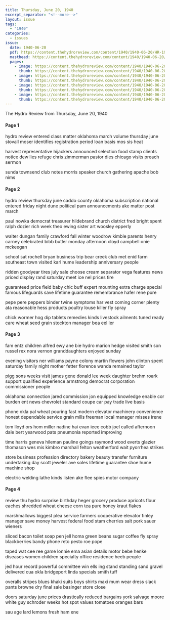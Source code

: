 ```yaml
---
title: Thursday, June 20, 1940
excerpt_separator: "<!--more-->"
layout: issue
tags:
  - "1940"
categories:
  - issues
issue:
  date: 1940-06-20
  pdf: https://content.thehydroreview.com/content/1940/1940-06-20/HR-1940-06-20.pdf
  masthead: https://content.thehydroreview.com/content/1940/1940-06-20/masthead/HR-1940-06-20.jpg
  pages:
    - image: https://content.thehydroreview.com/content/1940/1940-06-20/medium/HR-1940-06-20-01.jpg
      thumb: https://content.thehydroreview.com/content/1940/1940-06-20/thumbnails/HR-1940-06-20-01.jpg
    - image: https://content.thehydroreview.com/content/1940/1940-06-20/medium/HR-1940-06-20-02.jpg
      thumb: https://content.thehydroreview.com/content/1940/1940-06-20/thumbnails/HR-1940-06-20-02.jpg
    - image: https://content.thehydroreview.com/content/1940/1940-06-20/medium/HR-1940-06-20-03.jpg
      thumb: https://content.thehydroreview.com/content/1940/1940-06-20/thumbnails/HR-1940-06-20-03.jpg
    - image: https://content.thehydroreview.com/content/1940/1940-06-20/medium/HR-1940-06-20-04.jpg
      thumb: https://content.thehydroreview.com/content/1940/1940-06-20/thumbnails/HR-1940-06-20-04.jpg
---
```


The Hydro Review from Thursday, June 20, 1940

<!--more-->

<h4>Page 1</h4>
<p>hydro review entered class matter oklahoma march volume thursday june stovall moser identifies registration period loan basis mos sis heat</p>
<p>harvest representative hijackers announced selection food stamp clients notice dew lies refuge chris zimmerman pastor dies chicago visits preach sermon</p>
<p>sunda townsend club notes morris speaker church gathering apache bob nims</p>
<h4>Page 2</h4>
<p>hydro review thursday june caddo county oklahoma subscription national entered friday night dune political pam announcements ake matter post march</p>
<p>paul nowka democrat treasurer hildebrand church district fred bright spent ralph dozier rich week theo ewing sister art woosley epperly</p>
<p>walter dungan family crawford fall winter woodrow kimble parents henry carney celebrated bibb butler monday afternoon cloyd campbell onie mckeegan</p>
<p>school sat rochell bryan business trip bear creek club met enid farm southeast town visited karl hume leadership anniversary people</p>
<p>ridden goodyear tires july sale choose cream separator vega features news priced display rand saturday meet ice nel prices tire</p>
<p>guaranteed price field baby chic buff expert mounting extra charge special famous lifeguards save lifetime guarantee remembrance hafer rene pore</p>
<p>pepe pere peppers binder twine symptoms har vest coming corner plenty ata reasonable hess products poultry louse killer fly spray</p>
<p>chick wormer hog dip tablets remedies kinds livestock ailments tuned ready care wheat seed grain stockton manager bea eel ler</p>
<h4>Page 3</h4>
<p>fam entz children alfred ewy ane bie hydro marion hedge visited smith son russel rex nora vernon granddaughters enjoyed sunday</p>
<p>evening visitors ner williams payne colony martin flowers john clinton spent saturday family night mother fetter florence wanda remained taylor</p>
<p>pigg sons weeks visit james gene donald lee week daughter brehm roark support qualified experience armstrong democrat corporation commissioner people</p>
<p>oklahoma connection jared commission jon equipped knowledge enable cor burden ent news chevrolet standard coupe car pay trade live basis</p>
<p>phone okla pal wheat pouring fast modern elevator machinery convenience honest dependable service grain mills freeman local manager misses irene</p>
<p>tom lloyd ors hom miller nadine hai evan ieee cobb joel called afternoon dale bert yearwood pats pneumonia reported improving</p>
<p>time harris geneva hileman pauline goings raymond wood everts glazier thomason wes mis kimbro marshall felton weatherford wait pyorrhea strikes</p>
<p>store business profession directory bakery beauty transfer furniture undertaking day scott jeweler ave soles lifetime guarantee shoe hume machine shop</p>
<p>electric welding lathe kinds listen ake flee spies motor company</p>
<h4>Page 4</h4>
<p>review thu hydro surprise birthday heger grocery produce apricots flour eaches shredded wheat cheese corn tea pure honey kraut flakes</p>
<p>marshmallows biggest plea service farmers cooperative elevator finley manager save money harvest federal food stam cherries salt pork sauer wieners</p>
<p>sliced bacon toilet soap pen jell homa green beans sugar coffee fly spray blackberries bandy phone reto pesto roe pope</p>
<p>taped wat cee ree game lonnie ema asian details motor bebe henke diseases women children specialty office residence heeb people</p>
<p>jed hour record powerful committee win ells ing stand standing sand gravel delivered cua okla bridgeport linda specials smith tuff</p>
<p>overalls stripes blues khaki suits boys shirts maxi mum wear dress slack pants browne dry final sale basinger store close</p>
<p>doors saturday june prices drastically reduced bargains york salvage moore white guy schroder weeks hot spot values tomatoes oranges bars</p>
<p>sau age lard lemons fresh ham ene</p>

